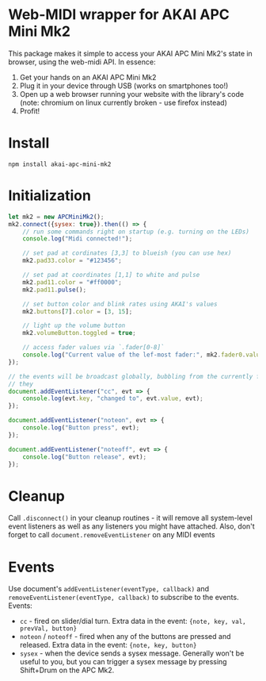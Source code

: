 # Web-MIDI wrapper for AKAI APC Mini Mk2

This package makes it simple to access your AKAI APC Mini Mk2's state in browser, using the web-midi API.
In essence:

1. Get your hands on an AKAI APC Mini Mk2
2. Plug it in your device through USB (works on smartphones too!)
3. Open up a web browser running your website with the library's code (note: chromium on linux currently broken - use firefox instead)
4. Profit!

# Install

`npm install akai-apc-mini-mk2`

# Initialization

```javascript
let mk2 = new APCMiniMk2();
mk2.connect({sysex: true}).then(() => {
    // run some commands right on startup (e.g. turning on the LEDs)
    console.log("Midi connected!");

    // set pad at cordinates [3,3] to blueish (you can use hex)
    mk2.pad33.color = "#123456";

    // set pad at coordinates [1,1] to white and pulse
    mk2.pad11.color = "#ff0000";
    mk2.pad11.pulse();

    // set button color and blink rates using AKAI's values
    mk2.buttons[7].color = [3, 15];

    // light up the volume button
    mk2.volumeButton.toggled = true;

    // access fader values via `.fader[0-8]`
    console.log("Current value of the lef-most fader:", mk2.fader0.value);
});

// the events will be broadcast globally, bubbling from the currently focused element - just like
// they
document.addEventListener("cc", evt => {
    console.log(evt.key, "changed to", evt.value, evt);
});

document.addEventListener("noteon", evt => {
    console.log("Button press", evt);
});

document.addEventListener("noteoff", evt => {
    console.log("Button release", evt);
});
```

# Cleanup

Call `.disconnect()` in your cleanup routines - it will remove all system-level event listeners as well
as any listeners you might have attached. Also, don't forget to call `document.removeEventListener` on any
MIDI events

# Events

Use document's `addEventListener(eventType, callback)` and `removeEventListener(eventType, callback)` to
subscribe to the events. Events:

-   `cc` - fired on slider/dial turn. Extra data in the event: `{note, key, val, prevVal, button}`
-   `noteon` / `noteoff` - fired when any of the buttons are pressed and released. Extra data in the event: `{note, key, button}`
-   `sysex` - when the device sends a sysex message. Generally won't be useful to you, but you can trigger a sysex message
    by pressing Shift+Drum on the APC Mk2.
